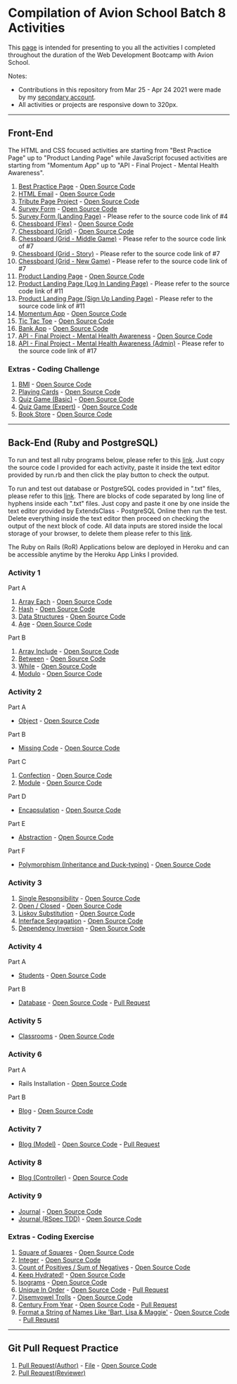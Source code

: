# Compilation of Avion School Batch 8 Activities

This [page](https://patricklsamson.github.io/batch8-activities/) is intended for presenting to you all the activities I completed throughout the duration of the Web Development Bootcamp with Avion School.

Notes:

- Contributions in this repository from Mar 25 - Apr 24 2021 were made by my [secondary account](https://github.com/slncdworks).
- All activities or projects are responsive down to 320px.

---

## Front-End

The HTML and CSS focused activities are starting from "Best Practice Page" up to "Product Landing Page" while JavaScript focused activities are starting from "Momentum App" up to "API - Final Project - Mental Health Awareness".

1. [Best Practice Page](https://patricklsamson.github.io/batch8-activities/a1-best-practice-page/index.html) - [Open Source Code](https://github.com/patricklsamson/batch8-activities/tree/main/a1-best-practice-page)
1. [HTML Email](https://patricklsamson.github.io/batch8-activities/a2-html-email/index.html) - [Open Source Code](https://github.com/patricklsamson/batch8-activities/tree/main/a1-best-practice-page)
1. [Tribute Page Project](https://patricklsamson.github.io/batch8-activities/a3-tribute-page-project/index.html) - [Open Source Code](https://github.com/patricklsamson/batch8-activities/tree/main/a3-tribute-page-project)
1. [Survey Form](https://patricklsamson.github.io/batch8-activities/a4-survey-form/index.html) - [Open Source Code](https://github.com/patricklsamson/batch8-activities/tree/main/a4-survey-form)
1. [Survey Form (Landing Page)](https://patricklsamson.github.io/batch8-activities/a4-survey-form/results.html) - Please refer to the source code link of #4
1. [Chessboard (Flex)](https://patricklsamson.github.io/batch8-activities/a5-chessboard-flex/index.html) - [Open Source Code](https://github.com/patricklsamson/batch8-activities/tree/main/a5-chessboard-flex)
1. [Chessboard (Grid)](https://patricklsamson.github.io/batch8-activities/a6-chessboard-grid/index.html) - [Open Source Code](https://github.com/patricklsamson/batch8-activities/tree/main/a6-chessboard-grid)
1. [Chessboard (Grid - Middle Game)](https://patricklsamson.github.io/batch8-activities/a6-chessboard-grid/chess-midgame.html) - Please refer to the source code link of #7
1. [Chessboard (Grid - Story)](https://patricklsamson.github.io/batch8-activities/a6-chessboard-grid/story.html) - Please refer to the source code link of #7
1. [Chessboard (Grid - New Game)](https://patricklsamson.github.io/batch8-activities/a6-chessboard-grid/chess-newgame.html) - Please refer to the source code link of #7
1. [Product Landing Page](https://patricklsamson.github.io/batch8-activities/a7-product-landing-page/index.html) - [Open Source Code](https://github.com/patricklsamson/batch8-activities/tree/main/a7-product-landing-page)
1. [Product Landing Page (Log In Landing Page)](https://patricklsamson.github.io/batch8-activities/a7-product-landing-page/login-landing-page.html) - Please refer to the source code link of #11
1. [Product Landing Page (Sign Up Landing Page)](https://patricklsamson.github.io/batch8-activities/a7-product-landing-page/signup-landing-page.html) - Please refer to the source code link of #11
1. [Momentum App](https://patricklsamson.github.io/batch8-activities/a8-momentum-app/index.html) - [Open Source Code](https://github.com/patricklsamson/batch8-activities/tree/main/a8-momentum-app)
1. [Tic Tac Toe](https://patricklsamson.github.io/batch8-activities/a9-tic-tac-toe/index.html) - [Open Source Code](https://github.com/patricklsamson/batch8-activities/tree/main/a9-tic-tac-toe)
1. [Bank App](https://patricklsamson.github.io/batch8-activities/a10-bank-app/index.html) - [Open Source Code](https://github.com/patricklsamson/batch8-activities/tree/main/a10-bank-app)
1. [API - Final Project - Mental Health Awareness](https://patricklsamson.github.io/batch8-activities/a11-api-final-project/index.html) - [Open Source Code](https://github.com/patricklsamson/batch8-activities/tree/main/a11-api-final-project)
1. [API - Final Project - Mental Health Awareness (Admin)](https://patricklsamson.github.io/batch8-activities/a11-api-final-project/admin.html) - Please refer to the source code link of #17

### Extras - Coding Challenge

1. [BMI](https://patricklsamson.github.io/batch8-activities/coding-challenge/c1-bmi.html) - [Open Source Code](https://github.com/patricklsamson/batch8-activities/blob/main/coding-challenge/c1-bmi.html)
1. [Playing Cards](https://patricklsamson.github.io/batch8-activities/coding-challenge/c2-playing-cards.html) - [Open Source Code](https://github.com/patricklsamson/batch8-activities/blob/main/coding-challenge/c2-playing-cards.html)
1. [Quiz Game (Basic)](https://patricklsamson.github.io/batch8-activities/coding-challenge/c3-quiz-game-basic.html) - [Open Source Code](https://github.com/patricklsamson/batch8-activities/blob/main/coding-challenge/c3-quiz-game-basic.html)
1. [Quiz Game (Expert)](https://patricklsamson.github.io/batch8-activities/coding-challenge/c4-quiz-game-expert.html) - [Open Source Code](https://github.com/patricklsamson/batch8-activities/blob/main/coding-challenge/c4-quiz-game-expert.html)
1. [Book Store](https://patricklsamson.github.io/batch8-activities/coding-challenge/c5-book-store.html) - [Open Source Code](https://github.com/patricklsamson/batch8-activities/blob/main/coding-challenge/c5-book-store.html)

---

## Back-End (Ruby and PostgreSQL)

To run and test all ruby programs below, please refer to this [link](https://runrb.io/). Just copy the source code I provided for each activity, paste it inside the text editor provided by run.rb and then click the play button to check the output.

To run and test out database or PostgreSQL codes provided in ".txt" files, please refer to this [link](https://extendsclass.com/postgresql-online.html). There are blocks of code separated by long line of hyphens inside each ".txt" files. Just copy and paste it one by one inside the text editor provided by ExtendsClass - PostgreSQL Online then run the test. Delete everything inside the text editor then proceed on checking the output of the next block of code. All data inputs are stored inside the local storage of your browser, to delete them please refer to this [link](https://intercom.help/scoutpad/en/articles/3478364-how-to-clear-local-storage-of-web-browser).

The Ruby on Rails (RoR) Applications below are deployed in Heroku and can be accessible anytime by the Heroku App Links I provided.

### Activity 1

Part A

1. [Array Each](https://patricklsamson.github.io/batch8-activities/ba1-ruby/a1_array_each.rb) - [Open Source Code](https://github.com/patricklsamson/batch8-activities/blob/main/ba1-ruby/a1_array_each.rb)
1. [Hash](https://patricklsamson.github.io/batch8-activities/ba1-ruby/a2_hash.rb) - [Open Source Code](https://github.com/patricklsamson/batch8-activities/blob/main/ba1-ruby/a2_hash.rb)
1. [Data Structures](https://patricklsamson.github.io/batch8-activities/ba1-ruby/a3_data_structures.rb) - [Open Source Code](https://github.com/patricklsamson/batch8-activities/blob/main/ba1-ruby/a3_data_structures.rb)
1. [Age](https://patricklsamson.github.io/batch8-activities/ba1-ruby/age.rb) - [Open Source Code](https://github.com/patricklsamson/batch8-activities/blob/main/ba1-ruby/age.rb)

Part B

1. [Array Include](https://patricklsamson.github.io/batch8-activities/ba1-ruby/b1_array_include.rb) - [Open Source Code](https://github.com/patricklsamson/batch8-activities/blob/main/ba1-ruby/b1_array_include.rb)
1. [Between](https://patricklsamson.github.io/batch8-activities/rubyactivities/between.rb) - [Open Source Code](https://github.com/patricklsamson/batch8-activities/blob/main/rubyactivities/between.rb)
1. [While](https://patricklsamson.github.io/batch8-activities/ba1-ruby/b3_while.rb) - [Open Source Code](https://github.com/patricklsamson/batch8-activities/blob/main/ba1-ruby/b3_while.rb)
1. [Modulo](https://patricklsamson.github.io/batch8-activities/ba1-ruby/b4_modulo.rb) - [Open Source Code](https://github.com/patricklsamson/batch8-activities/blob/main/ba1-ruby/b4_modulo.rb)

### Activity 2

Part A

- [Object](https://patricklsamson.github.io/batch8-activities/ba2-ruby/a1_object.rb) - [Open Source Code](https://github.com/patricklsamson/batch8-activities/blob/main/ba2-ruby/a1_object.rb)

Part B

- [Missing Code](https://patricklsamson.github.io/batch8-activities/rubyactivities/2.0_1_missing_code.rb) - [Open Source Code](https://github.com/patricklsamson/batch8-activities/blob/main/rubyactivities/2.0_1_missing_code.rb)

Part C

1. [Confection](https://patricklsamson.github.io/batch8-activities/rubyactivities/confection.rb) - [Open Source Code](https://github.com/patricklsamson/batch8-activities/blob/main/rubyactivities/confection.rb)
1. [Module](https://patricklsamson.github.io/batch8-activities/ba2-ruby/c2_module.rb) - [Open Source Code](https://github.com/patricklsamson/batch8-activities/blob/main/ba2-ruby/c2_module.rb)

Part D

- [Encapsulation](https://patricklsamson.github.io/batch8-activities/ba2-ruby/d1_encapsulation.rb) - [Open Source Code](https://github.com/patricklsamson/batch8-activities/blob/main/ba2-ruby/d1_encapsulation.rb)

Part E

- [Abstraction](https://patricklsamson.github.io/batch8-activities/ba2-ruby/e1_abstraction.rb) - [Open Source Code](https://github.com/patricklsamson/batch8-activities/blob/main/ba2-ruby/e1_abstraction.rb)

Part F

- [Polymorphism (Inheritance and Duck-typing)](https://patricklsamson.github.io/batch8-activities/rubyactivities/polymorphism.rb) - [Open Source Code](https://github.com/patricklsamson/batch8-activities/blob/main/rubyactivities/polymorphism.rb)

### Activity 3

1. [Single Responsibility](https://patricklsamson.github.io/batch8-activities/ba2.1-ruby/a1_single_responsibility.rb) - [Open Source Code](https://github.com/patricklsamson/batch8-activities/blob/main/ba2.1-ruby/a1_single_responsibility.rb)
1. [Open / Closed](https://patricklsamson.github.io/batch8-activities/ba2.1-ruby/a2_open_closed.rb) - [Open Source Code](https://github.com/patricklsamson/batch8-activities/blob/main/ba2.1-ruby/a2_open_closed.rb)
1. [Liskov Substitution](https://patricklsamson.github.io/batch8-activities/ba2.1-ruby/a3_liskov_substitution.rb) - [Open Source Code](https://github.com/patricklsamson/batch8-activities/blob/main/ba2.1-ruby/a3_liskov_substitution.rb)
1. [Interface Segragation](https://patricklsamson.github.io/batch8-activities/ba2.1-ruby/a4_interface_segregation.rb) - [Open Source Code](https://github.com/patricklsamson/batch8-activities/blob/main/ba2.1-ruby/a4_interface_segregation.rb)
1. [Dependency Inversion](https://patricklsamson.github.io/batch8-activities/ba2.1-ruby/a5_dependency_inversion.rb) - [Open Source Code](https://github.com/patricklsamson/batch8-activities/blob/main/ba2.1-ruby/a5_dependency_inversion.rb)

### Activity 4

Part A

- [Students](https://patricklsamson.github.io/batch8-activities/ba3-postgresql/a1-students.txt) - [Open Source Code](https://github.com/patricklsamson/batch8-activities/blob/main/ba3-postgresql/a1-students.txt)

Part B

- [Database](https://patricklsamson.github.io/batch8-activities/rubyactivities/3.0_database.txt) - [Open Source Code](https://github.com/patricklsamson/batch8-activities/blob/main/rubyactivities/3.0_database.txt) - [Pull Request](https://github.com/patricklsamson/batch8-activities/pull/3)

### Activity 5

- [Classrooms](https://patricklsamson.github.io/batch8-activities/ba3.1-postgresql/a1-classrooms.txt) - [Open Source Code](https://github.com/patricklsamson/batch8-activities/blob/main/ba3.1-postgresql/a1-classrooms.txt)

### Activity 6

Part A

- Rails Installation - [Open Source Code](https://github.com/patricklsamson/sample)

Part B

- [Blog](https://patricklsamson-blog.herokuapp.com/) - [Open Source Code](https://github.com/patricklsamson/blog)

### Activity 7

- [Blog (Model)](https://patricklsamson-blog.herokuapp.com/) - [Open Source Code](https://github.com/patricklsamson/blog/blob/main/app/models/article.rb) - [Pull Request](https://github.com/patricklsamson/blog/pull/1)

### Activity 8

- [Blog (Controller)](https://patricklsamson-blog.herokuapp.com/) - [Open Source Code](https://github.com/patricklsamson/blog/blob/main/app/controllers/articles_controller.rb)

### Activity 9

- [Journal](https://patricklsamson-journal.herokuapp.com/) - [Open Source Code](https://github.com/patricklsamson/journal)
- [Journal (RSpec TDD)](https://patricklsamson-journal.herokuapp.com/) - [Open Source Code](https://github.com/patricklsamson/journal/tree/main/spec)

### Extras - Coding Exercise

1. [Square of Squares](https://patricklsamson.github.io/batch8-activities/rubyactivities/square_of_squares.rb) - [Open Source Code](https://github.com/patricklsamson/batch8-activities/blob/main/rubyactivities/square_of_squares.rb)
1. [Integer](https://patricklsamson.github.io/batch8-activities/be-coding-exercise/c2_integer.rb) - [Open Source Code](https://github.com/patricklsamson/batch8-activities/blob/main/be-coding-exercise/c2_integer.rb)
1. [Count of Positives / Sum of Negatives](https://patricklsamson.github.io/batch8-activities/rubyactivities/count_positives.rb) - [Open Source Code](https://github.com/patricklsamson/batch8-activities/blob/main/rubyactivities/count_positives.rb)
1. [Keep Hydrated!](https://patricklsamson.github.io/batch8-activities/be-coding-exercise/c4_keep_hydrated.rb) - [Open Source Code](https://github.com/patricklsamson/batch8-activities/blob/main/be-coding-exercise/c4_keep_hydrated.rb)
1. [Isograms](https://patricklsamson.github.io/batch8-activities/be-coding-exercise/c5_isograms.rb) - [Open Source Code](https://github.com/patricklsamson/batch8-activities/blob/main/be-coding-exercise/c5_isograms.rb)
1. [Unique In Order](https://patricklsamson.github.io/batch8-activities/rubyactivities/3.2_unique_in_order.rb) - [Open Source Code](https://github.com/patricklsamson/batch8-activities/blob/main/rubyactivities/3.2_unique_in_order.rb) - [Pull Request](https://github.com/patricklsamson/batch8-activities/pull/5)
1. [Disemvowel Trolls](https://patricklsamson.github.io/batch8-activities/be-coding-exercise/c7_disemvowel_trolls.rb) - [Open Source Code](https://github.com/patricklsamson/batch8-activities/blob/main/be-coding-exercise/c7_disemvowel_trolls.rb)
1. [Century From Year](https://patricklsamson.github.io/batch8-activities/rubyactivities/century_from_year.rb) - [Open Source Code](https://github.com/patricklsamson/batch8-activities/blob/main/rubyactivities/century_from_year.rb) - [Pull Request](https://github.com/patricklsamson/batch8-activities/pull/8)
1. [Format a String of Names Like 'Bart, Lisa & Maggie'](https://patricklsamson.github.io/batch8-activities/rubyactivities/format_string_names.rb) - [Open Source Code](https://github.com/patricklsamson/batch8-activities/blob/main/rubyactivities/format_string_names.rb) - [Pull Request](https://github.com/patricklsamson/batch8-activities/pull/9)

---

## Git Pull Request Practice

1. [Pull Request(Author)](https://github.com/patricklsamson/batch8-activities/pull/1) - [File](https://patricklsamson.github.io/batch8-activities/git-practice/up_file.rb) - [Open Source Code](https://github.com/patricklsamson/batch8-activities/blob/main/git-practice/up_file.rb)
2. [Pull Request(Reviewer)](https://github.com/paopapaopao/batch8-activities/pull/1)

<!-- # batch8-activities -->
